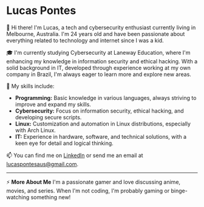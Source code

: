# Lucas Pontes

👋 Hi there! I'm Lucas, a tech and cybersecurity enthusiast currently living in Melbourne, Australia. I'm 24 years old and have been passionate about everything related to technology and internet since I was a kid.

🎓 I'm currently studying Cybersecurity at Laneway Education, where I'm enhancing my knowledge in information security and ethical hacking. With a solid background in IT, developed through experience working at my own company in Brazil, I'm always eager to learn more and explore new areas.

🔧 My skills include:

- **Programming:** Basic knowledge in various languages, always striving to improve and expand my skills.
- **Cybersecurity:** Focus on information security, ethical hacking, and developing secure scripts.
- **Linux:** Customization and automation in Linux distributions, especially with Arch Linux.
- **IT:** Experience in hardware, software, and technical solutions, with a keen eye for detail and logical thinking.


📫 You can find me on [LinkedIn](https://www.linkedin.com/in/lucas-pontes-7324aa143/) or send me an email at [lucaspontesaus@gmail.com](mailto:lucaspontesaus@gmail.com).

---

⚡ **More About Me** I'm a passionate gamer and love discussing anime, movies, and series. When I'm not coding, I'm probably gaming or binge-watching something new!



